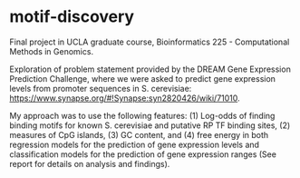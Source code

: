 # motif-discovery
Final project in UCLA graduate course, Bioinformatics 225 - Computational Methods in Genomics.

Exploration of problem statement provided by the DREAM Gene Expression Prediction Challenge, where we were asked to predict gene expression levels from promoter sequences in S. cerevisiae: https://www.synapse.org/#!Synapse:syn2820426/wiki/71010. 

My approach was to use the following features: (1) Log-odds of finding binding motifs for known S. cerevisiae and putative RP TF binding sites, (2) measures of CpG islands, (3) GC content, and (4) free energy in both regression models for the prediction of gene expression levels and classification models for the prediction of gene expression ranges (See report for details on analysis and findings).
